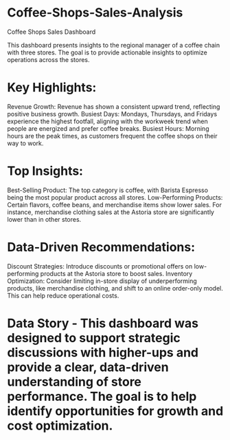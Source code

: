 # Coffee-Shops-Sales-Analysis
Coffee Shops Sales Dashboard

This dashboard presents insights to the regional manager of a coffee chain with three stores. The goal is to provide actionable insights to optimize operations across the stores.

# Key Highlights:
Revenue Growth: Revenue has shown a consistent upward trend, reflecting positive business growth.
Busiest Days: Mondays, Thursdays, and Fridays experience the highest footfall, aligning with the workweek trend when people are energized and prefer coffee breaks.
Busiest Hours: Morning hours are the peak times, as customers frequent the coffee shops on their way to work.

# Top Insights:
Best-Selling Product: The top category is coffee, with Barista Espresso being the most popular product across all stores.
Low-Performing Products: Certain flavors, coffee beans, and merchandise items show lower sales. For instance, merchandise clothing sales at the Astoria store are significantly lower than in other stores.

# Data-Driven Recommendations:
Discount Strategies: Introduce discounts or promotional offers on low-performing products at the Astoria store to boost sales.
Inventory Optimization: Consider limiting in-store display of underperforming products, like merchandise clothing, and shift to an online order-only model. This can help reduce operational costs.

# Data Story - This dashboard was designed to support strategic discussions with higher-ups and provide a clear, data-driven understanding of store performance. The goal is to help identify opportunities for growth and cost optimization.
